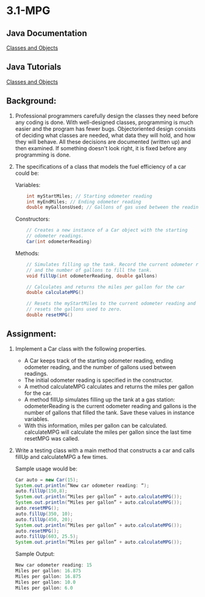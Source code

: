 # 3.1-MPG

## Java Documentation
[Classes and Objects](https://docs.oracle.com/javase/8/docs/api/java/lang/Class.html)

## Java Tutorials
[Classes and Objects](https://runestone.academy/ns/books/published/apcsareview/JavaBasics/toctree.html)

## Background:
1. Professional programmers carefully design the classes they need before any coding is done. With
well-designed classes, programming is much easier and the program has fewer bugs. Objectoriented design consists of deciding what classes are needed, what data they will hold, and how
they will behave. All these decisions are documented (written up) and then examined. If
something doesn't look right, it is fixed before any programming is done.

2. The specifications of a class that models the fuel efficiency of a car could be:

    Variables:
    ```java
        int myStartMiles; // Starting odometer reading
        int myEndMiles; // Ending odometer reading
        double myGallonsUsed; // Gallons of gas used between the readings
    ```
    Constructors:
    ```java
        // Creates a new instance of a Car object with the starting
        // odometer readings.
        Car(int odometerReading)
    ```
    Methods:
    ```java
        // Simulates filling up the tank. Record the current odometer reading
        // and the number of gallons to fill the tank.
        void fillUp(int odometerReading, double gallons)

        // Calculates and returns the miles per gallon for the car
        double calculateMPG()

        // Resets the myStartMiles to the current odometer reading and
        // resets the gallons used to zero.
        double resetMPG()
    ```
## Assignment:
1. Implement a Car class with the following properties.
    - A Car keeps track of the starting odometer reading, ending odometer reading, and the number of gallons used between readings.
    - The initial odometer reading is specified in the constructor.
    - A method calculateMPG calculates and returns the miles per gallon for the car.
    - A method fillUp simulates filling up the tank at a gas station: odometerReading is the current odometer reading and gallons is the number of gallons that filled the tank. Save these values in instance variables.
    - With this information, miles per gallon can be calculated. calculateMPG will calculate the miles per gallon since the last time resetMPG was called.

2. Write a testing class with a main method that constructs a car and calls fillUp and calculateMPG a few times. 

    Sample usage would be:
    ```java
    Car auto = new Car(15);
    System.out.println(“New car odometer reading: “);
    auto.fillUp(150,8);
    System.out.println(“Miles per gallon” + auto.calculateMPG());
    System.out.println(“Miles per gallon” + auto.calculateMPG());
    auto.resetMPG();
    auto.fillUp(350, 10);
    auto.fillUp(450, 20);
    System.out.println(“Miles per gallon” + auto.calculateMPG());
    auto.resetMPG();
    auto.fillUp(603, 25.5);
    System.out.println(“Miles per gallon” + auto.calculateMPG());
    ```

    Sample Output:
    ```java
    New car odometer reading: 15
    Miles per gallon: 16.875
    Miles per gallon: 16.875
    Miles per gallon: 10.0
    Miles per gallon: 6.0
    ```
    
